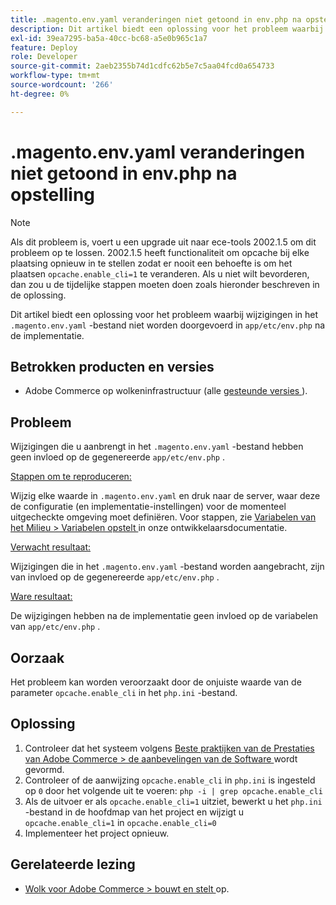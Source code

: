 ```yaml
---
title: .magento.env.yaml veranderingen niet getoond in env.php na opstelling
description: Dit artikel biedt een oplossing voor het probleem waarbij wijzigingen in het bestand .magento.env.yaml niet worden doorgevoerd in app/etc/env.php na de implementatie.
exl-id: 39ea7295-ba5a-40cc-bc68-a5e0b965c1a7
feature: Deploy
role: Developer
source-git-commit: 2aeb2355b74d1cdfc62b5e7c5aa04fcd0a654733
workflow-type: tm+mt
source-wordcount: '266'
ht-degree: 0%

---
```


# .magento.env.yaml veranderingen niet getoond in env.php na opstelling

>[!NOTE]
>
>Als dit probleem is, voert u een upgrade uit naar ece-tools 2002.1.5 om dit probleem op te lossen. 2002.1.5 heeft functionaliteit om opcache bij elke plaatsing opnieuw in te stellen zodat er nooit een behoefte is om het plaatsen `opcache.enable_cli=1` te veranderen. Als u niet wilt bevorderen, dan zou u de tijdelijke stappen moeten doen zoals hieronder beschreven in de oplossing.

Dit artikel biedt een oplossing voor het probleem waarbij wijzigingen in het `.magento.env.yaml` -bestand niet worden doorgevoerd in `app/etc/env.php` na de implementatie.

## Betrokken producten en versies

* Adobe Commerce op wolkeninfrastructuur (alle [ gesteunde versies ](https://magento.com/sites/default/files/magento-software-lifecycle-policy.pdf)).

## Probleem

Wijzigingen die u aanbrengt in het `.magento.env.yaml` -bestand hebben geen invloed op de gegenereerde `app/etc/env.php` .

<u> Stappen om te reproduceren:</u>

Wijzig elke waarde in `.magento.env.yaml` en druk naar de server, waar deze de configuratie (en implementatie-instellingen) voor de momenteel uitgecheckte omgeving moet definiëren. Voor stappen, zie [ Variabelen van het Milieu > Variabelen opstelt ](https://experienceleague.adobe.com/en/docs/commerce-cloud-service/user-guide/configure/env/stage/variables-deploy) in onze ontwikkelaarsdocumentatie.

<u> Verwacht resultaat:</u>

Wijzigingen die in het `.magento.env.yaml` -bestand worden aangebracht, zijn van invloed op de gegenereerde `app/etc/env.php` .

<u> Ware resultaat:</u>

De wijzigingen hebben na de implementatie geen invloed op de variabelen van `app/etc/env.php` .

## Oorzaak

Het probleem kan worden veroorzaakt door de onjuiste waarde van de parameter `opcache.enable_cli` in het `php.ini` -bestand.

## Oplossing

1. Controleer dat het systeem volgens [ Beste praktijken van de Prestaties van Adobe Commerce > de aanbevelingen van de Software ](https://experienceleague.adobe.com/en/docs/commerce-operations/performance-best-practices/software) wordt gevormd.
1. Controleer of de aanwijzing `opcache.enable_cli` in `php.ini` is ingesteld op `0` door het volgende uit te voeren: `php -i | grep opcache.enable_cli`
1. Als de uitvoer er als `opcache.enable_cli=1` uitziet, bewerkt u het `php.ini` -bestand in de hoofdmap van het project en wijzigt u `opcache.enable_cli=1` in `opcache.enable_cli=0`
1. Implementeer het project opnieuw.

## Gerelateerde lezing

* [ Wolk voor Adobe Commerce > bouwt en stelt ](https://experienceleague.adobe.com/en/docs/commerce-cloud-service/user-guide/configure/env/configure-env-yaml) op.
